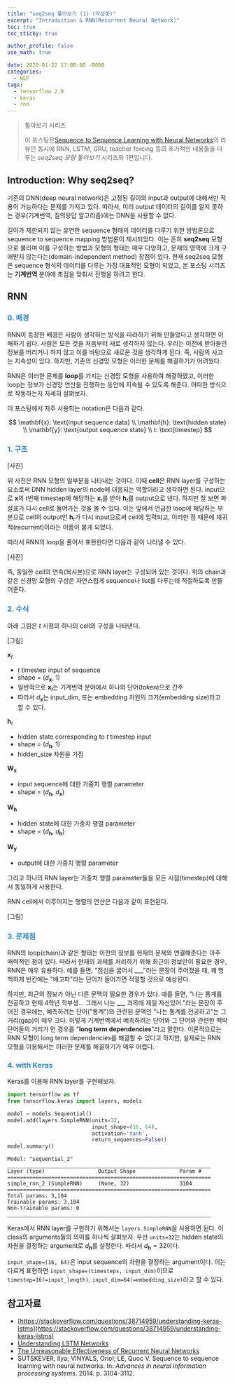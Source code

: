 ```yaml
---
title: "seq2seq 톺아보기 (1) (작성중)"
excerpt: "Introduction & RNN(Recurrent Neural Network)"
toc: true
toc_sticky: true

author_profile: false
use_math: true

date: 2020-01-22 17:00:00 -0000
categories: 
  - NLP
tags:
  - tensorflow 2.0
  - keras
  - rnn
---
```

> 톺아보기 시리즈
> 
> 이 포스팅은[Sequence to Sequence Learning with Neural Networks](https://arxiv.org/abs/1409.3215)의 리뷰인 동시에 RNN, LSTM, GRU, teacher forcing 등의 추가적인 내용들을 다루는 *seq2seq 모형 톺아보기* 시리즈의 1편입니다.

## Introduction: Why seq2seq?

기존의 DNN(deep neural network)은 고정된 길이의 input과 output에 대해서만 적용이 가능하다는 문제를 가지고 있다. 따라서, 미리 output 데이터의 길이를 알지 못하는 경우(기계번역, 질의응답 알고리즘)에는 DNN을 사용할 수 없다. 

길이가 제한되지 않는 유연한 sequence 형태의 데이터를 다루기 위한 방법론으로 sequence to sequence mapping 방법론이 제시되었다. 이는 흔히 **seq2seq** 모형으로 불리며 이를 구성하는 방법과 모형의 형태는 매우 다양하고, 문제의 영역에 크게 구애받지 않는다는(domain-independent method) 장점이 있다. 현재 seq2seq 모형은 sequence 형식의 데이터를 다루는 가장 대표적인 모형이 되었고, 본 포스팅 시리즈는 **기계번역** 분야에 초점을 맞춰서 진행을 하려고 한다.

## RNN 

### <span style="color:#2E86C1;">0. 배경</span>

RNN이 등장한 배경은 사람이 생각하는 방식을 따라하기 위해 만들었다고 생각하면 이해하기 쉽다. 사람은 모든 것을 처음부터 새로 생각하지 않는다. 우리는 이전에 받아들인 정보를 버리거나 하지 않고 이를 바탕으로 새로운 것을 생각하게 된다. 즉, 사람의 사고는 지속성이 있다. 하지만, 기존의 신경망 모형은 이러한 문제를 해결하기가 어려웠다. 

RNN은 이러한 문제를 **loop**를 가지는 신경망 모형을 사용하여 해결하였고, 이러한 loop는 정보가 신경망 연산을 진행하는 동안에 지속될 수 있도록 해준다. 어떠한 방식으로 작동하는지 자세히 살펴보자.

이 포스팅에서 자주 사용되는 notation은 다음과 같다.

$$
\mathbf{x}: \text{input sequence data} \\
\mathbf{h}: \text{hidden state} \\
\mathbf{y}: \text{output sequence state} \\
t: \text{timestep}
$$

### <span style="color:#2E86C1;">1. 구조</span>

[사진]

위 사진은 RNN  모형의 일부분을 나타내는 것이다. 이때 **cell**은 RNN layer를 구성하는 요소로써 DNN hidden layer의 node에 대응되는 역할이라고 생각하면 된다. input으로 $\mathbf{x}$의 $t$번째 timestep에 해당하는 $\mathbf{x}_t$를 받아 $\mathbf{h}_t$를 output으로 낸다. 하지만 잘 보면 화살표가 다시 cell로 들어가는 것을 볼 수 있다. 이는 앞에서 언급한 loop에 해당하는 부분으로 cell의 output인 $\mathbf{h}_t$가 다시 input으로써 cell에 입력되고, 이러한 점 때문에 재귀적(recurrent)이라는 이름이 붙게 되었다.

따라서 RNN의 loop을 풀어서 표현한다면 다음과 같이 나타낼 수 있다. 

[사진]

즉, 동일한 cell의 연속(복사본)으로 RNN layer는 구성되어 있는 것이다. 위의 chain과 같은 신경망 모형의 구성은 자연스럽게 sequence나 list를 다루는데 적절하도록 만들어준다.

### <span style="color:#2E86C1;">2. 수식</span>

아래 그림은 $t$ 시점의 하나의 cell의 구성을 나타낸다.

[그림]

$\mathbf{x}_t$ 

- $t$ timestep input of sequence
- shape = ($d_{\mathbf{x}}$, 1)
- 일반적으로 $\mathbf{x}_t$는 기계번역 분야에서 하나의 단어(token)으로 간주
- 따라서 $d_{\mathbf{x}}$는 input_dim, 또는 embedding 차원의 크기(embedding size)라고 할 수 있다.

$\mathbf{h}_{t}$

- hidden state corresponding to $t$ timestep input
- shape = ($d_{\mathbf{h}}$, 1)
- hidden_size 차원을 가짐

$\mathbf{W}_\mathbf{x}$

- input sequence에 대한 가중치 행렬 parameter
- shape = ($d_{\mathbf{h}}$, $d_{\mathbf{x}}$) 

$\mathbf{W}_\mathbf{h}$

- hidden state에 대한 가중치 행렬 parameter
- shape = ($d_{\mathbf{h}}$, $d_{\mathbf{h}}$) 

$\mathbf{W}_\mathbf{y}$

- output에 대한 가중치 행렬 parameter

 그리고 하나의 RNN layer는 가중치 행렬 parameter들을 모든 시점(timestep)에 대해서 동일하게 사용한다.

RNN cell에서 이루어지는 행렬의 연산은 다음과 같이 표현된다.

[그림]

### <span style="color:#2E86C1;">3. 문제점</span>

RNN의 loop(chain)과 같은 형태는 이전의 정보를 현재의 문제와 연결해준다는 아주 매력적인 점이 있다. 따라서 현재의 과제를 처리하기 위해 최근의 정보만이 필요한 경우, RNN은 매우 유용하다. 예를 들면, "점심을 굶어서 ___"라는 문장이 주어졌을 때, 꽤 명백하게 빈칸에는 "배고파"라는 단어가 들어가면 적절할 것으로 예상된다.

하지만, 최근의 정보가 아닌 다른 문맥이 필요한 경우가 있다. 예를 들면, "나는 통계를 전공하고 현재 4학년 학부생... 그래서 나는 ___ 과목에 제일 자신있어."라는 문장이 주어진 경우에는, 예측하려는 단어("통계")와 관련된 문맥인 "나는 통계를 전공하고"는 그 거리(gap)이 매우 크다. 이렇게 기계번역에서 예측하려는 단어와 그 단어와 관련한 맥락 단어들의 거리가 먼 경우를 "**long term dependencies**"라고 말한다. 이론적으로는 RNN 모형이 long term dependencies를 해결할 수 있다고 하지만, 실제로는 RNN 모형을 이용해서는 이러한 문제를 해결하기가 매우 어렵다. 

### <span style="color:#2E86C1;">4. with Keras</span>

Keras를 이용해 RNN layer를 구현해보자.

```python
import tensorflow as tf
from tensorflow.keras import layers, models

model = models.Sequential()
model.add(layers.SimpleRNN(units=32,
                           input_shape=(16, 64),
                           activation='tanh',
                           return_sequences=False))
model.summary()
```
```
Model: "sequential_2"
_________________________________________________________________
Layer (type)                 Output Shape              Param #   
=================================================================
simple_rnn_2 (SimpleRNN)     (None, 32)                3104      
=================================================================
Total params: 3,104
Trainable params: 3,104
Non-trainable params: 0
_________________________________________________________________
```

Keras에서 RNN layer를 구현하기 위해서는 `layers.SimpleRNN`을 사용하면 된다. 이 class의 arguments들의 의미를 하나씩 살펴보자. 우선 `units=32`는 hidden state의 차원을 결정하는 argument로 $d_{\mathbf{h}}$를 설정한다. 따라서 $d_{\mathbf{h}} = 32$이다.

`input_shape=(16, 64)`은 input sequence의 차원을 결정하는 argument이다. 이는 다르게 표현하면 `input_shape=(timesteps, input_dim)`이므로 `timestep=16(=input_length)`, `input_dim=64(=embedding_size)`라고 할 수 있다.


## 참고자료
- [https://stackoverflow.com/questions/38714959/understanding-keras-lstms](https://stackoverflow.com/questions/38714959/understanding-keras-lstms)
- [Understanding LSTM Networks](https://colah.github.io/posts/2015-08-Understanding-LSTMs/)
- [The Unreasonable Effectiveness of Recurrent Neural Networks](https://karpathy.github.io/2015/05/21/rnn-effectiveness/)
- SUTSKEVER, Ilya; VINYALS, Oriol; LE, Quoc V. Sequence to sequence learning with neural networks. In: _Advances in neural information processing systems_. 2014. p. 3104-3112.
<!--stackedit_data:
eyJoaXN0b3J5IjpbMTQ1MjY1NjgyMiwtMTg2OTI2NzI3OCwtMT
Q1MTQxMjU2NSwxODczMjk4ODc3LDE4NDc2OTI2NTIsLTE0ODE1
NDAyNDIsNjAxNDAxMDY2LDEzMzU5MDY5NDgsLTEyNzk0Mzk3ND
EsLTE5Mjc2MzcxNTIsLTEwMzA0ODM1NzRdfQ==
-->
